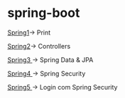 # spring-boot

<p><a href="https://github.com/Makeavel/spring-boot/tree/master/spring1">Spring1</a>-> Print </p>
<p><a href="https://github.com/Makeavel/spring-boot/tree/master/spring2">Spring2</a>-> Controllers</p>
<p><a href="https://github.com/Makeavel/spring-boot/tree/master/spring3">Spring3 </a>-> Spring Data & JPA</p>
<p><a href="https://github.com/Makeavel/spring-boot/tree/master/spring3">Spring4 </a>-> Spring Security</p>
<p><a href="https://github.com/Makeavel/spring-boot/tree/master/spring3">Spring5 </a>-> Login com Spring Security</p>
